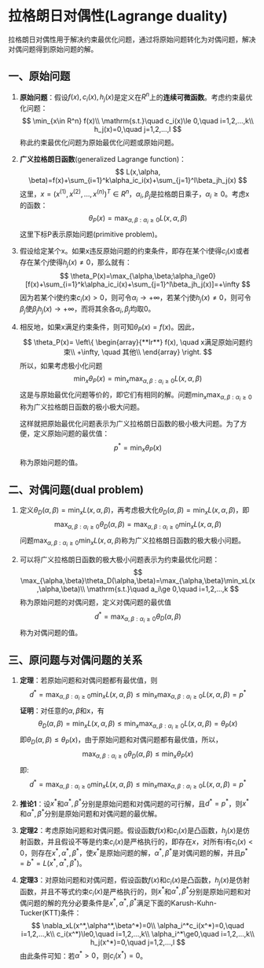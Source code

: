 # 拉格朗日对偶性(Lagrange duality)

拉格朗日对偶性用于解决约束最优化问题，通过将原始问题转化为对偶问题，解决对偶问题得到原始问题的解。

## 一、原始问题

1. **原始问题**：假设$f(x),c_i(x),h_j(x)$是定义在$R^n$上的**连续可微函数**。考虑约束最优化问题：
   $$
   \min_{x\in R^n} f(x)\\
   \mathrm{s.t.}\quad c_i(x)\le 0,\quad i=1,2,...,k\\
   h_j(x)=0,\quad j=1,2,...,l
   $$
   称此约束最优化问题为原始最优化问题或原始问题。

2. **广义拉格朗日函数**(generalized Lagrange function)：
   $$
   L(x,\alpha, \beta)=f(x)+\sum_{i=1}^k\alpha_ic_i(x)+\sum_{j=1}^l\beta_jh_j(x)
   $$
   这里，$x=(x^{(1)},x^{(2)},...,x^{(n)})^T\in R^n，\alpha_i,\beta_j$是拉格朗日乘子，$\alpha_i\ge0$。考虑x的函数：
   $$
   \theta_P(x)=\max_{\alpha,\beta:\alpha_i\ge0}L(x,\alpha,\beta)
   $$
   这里下标P表示原始问题(primitive problem)。

3. 假设给定某个x。如果x违反原始问题的约束条件，即存在某个i使得$c_i(x)$或者存在某个$j$使得$h_j(x)\neq0$，那么就有：
   $$
   \theta_P(x)=\max_{\alpha,\beta;\alpha_i\ge0}[f(x)+\sum_{i=1}^k\alpha_ic_i(x)+\sum_{j=1}^l\beta_jh_j(x)]=+\infty
   $$
   因为若某个i使约束$c_i(x)>0$，则可令$\alpha_i\rightarrow +\infty$，若某个j使$h_j(x)\neq0$，则可令$\beta_j$使$\beta_jh_j(x)\rightarrow +\infty$，而将其余各$\alpha_i,\beta_j$均取0。

4. 相反地，如果x满足约束条件，则可知$\theta_P(x)=f(x)$。因此，
   $$
   \theta_P(x)=
   \left\{
   \begin{array}{**lr**}  
   f(x),  \quad x满足原始问题约束\\  
   +\infty,  \quad 其他\\  
   \end{array}  
   \right.
   $$
    所以，如果考虑极小化问题
   $$
   \min_x\theta_P(x)=\min_x \max_{\alpha,\beta:\alpha_i\ge0}L(x,\alpha, \beta)
   $$
   这是与原始最优化问题等价的，即它们有相同的解。问题$\min_x \max_{\alpha,\beta:\alpha_i\ge0}$称为广义拉格朗日函数的极小极大问题。

   这样就把原始最优化问题表示为广义拉格朗日函数的极小极大问题。为了方便，定义原始问题的最优值：
   $$
   p^*=\min_x\theta_P(x)
   $$
   称为原始问题的值。



## 二、对偶问题(dual problem)

1. 定义$\theta_D(\alpha, \beta)=\min_xL(x,\alpha,\beta)$，再考虑极大化$\theta_D(\alpha,\beta)=\min_xL(x,\alpha,\beta)$，即
   $$
   \max_{\alpha,\beta:\alpha_i\ge0}\theta_D(\alpha,\beta)=\max_{\alpha,\beta:\alpha_i\ge0}\min_xL(x,\alpha,\beta)
   $$
   问题$\max_{\alpha,\beta:\alpha_i\ge0}\min_xL(x,\alpha,\beta)$称为广义拉格朗日函数的极大极小问题。

2. 可以将广义拉格朗日函数的极大极小问题表示为约束最优化问题：
   $$
   \max_{\alpha,\beta}\theta_D(\alpha,\beta)=\max_{\alpha,\beta}\min_xL(x,\alpha,\beta)\\
   \mathrm{s.t.}\quad a_i\ge 0,\quad i=1,2,...,k
   $$
   称为原始问题的对偶问题，定义对偶问题的最优值
   $$
   d^*=\max_{\alpha,\beta:\alpha_i\ge0}\theta_D(\alpha,\beta)
   $$
   称为对偶问题的值。



## 三、原问题与对偶问题的关系

1. **定理**：若原始问题和对偶问题都有最优值，则
   $$
   d^*=\max_{\alpha,\beta:\alpha_i\ge0}\min_x L(x,\alpha,\beta)\le\min_x\max_{\alpha,\beta:\alpha_i\ge0}L(x,\alpha,\beta)=p^*
   $$
   **证明**：对任意的$\alpha,\beta$和x，有
   $$
   \theta_D(\alpha,\beta)=\min_xL(x,\alpha,\beta)\le\min_x\max_{\alpha,\beta:\alpha_i\ge0}L(x,\alpha,\beta)=\theta_P(x)
   $$
   即$\theta_D(\alpha,\beta)\le\theta_P(x)$，由于原始问题和对偶问题都有最优值，所以，
   $$
   \max_{\alpha,\beta:\alpha_i\ge0}\theta_D(\alpha,\beta)\le\min_x\theta_P(x)
   $$
   即:
   $$
   d^*=\max_{\alpha,\beta:\alpha_i\ge0}\min_x L(x,\alpha,\beta)\le\min_x\max_{\alpha,\beta:\alpha_i\ge0}L(x,\alpha,\beta)=p^*
   $$

2. **推论1**：设$x^*$和$\alpha^*,\beta^*$分别是原始问题和对偶问题的可行解，且$d^*=p^*$，则$x^*$和$\alpha^*,\beta^*$分别是原始问题和对偶问题的最优解。

3. **定理2**：考虑原始问题和对偶问题。假设函数$f(x)$和$c_i(x)$是凸函数，$h_j(x)$是仿射函数，并且假设不等是约束$c_i(x)$是严格执行的，即存在$x$，对所有i有$c_i(x)<0$，则存在$x^*,\alpha^*,\beta^*$，使$x^*$是原始问题的解，$\alpha^*,\beta^*$是对偶问题的解，并且$p^*=b^*=L(x^*,\alpha^*,\beta^*)$。

4. **定理3**：对原始问题和对偶问题，假设函数$f(x)$和$c_i(x)$是凸函数，$h_j(x)$是仿射函数，并且不等式约束$c_i(x)$是严格执行的，则$x^*$和$\alpha^*,\beta^*$分别是原始问题和对偶问题的解的充分必要条件是$x^*,\alpha^*,\beta^*$满足下面的Karush-Kuhn-Tucker(KTT)条件：
   $$
   \nabla_xL(x^*,\alpha^*,\beta^*)=0\\
   \alpha_i^*c_i(x^*)=0,\quad i=1,2,...,k\\
   c_i(x^*)\le0,\quad i=1,2,...,k\\
   \alpha_i^*\ge0,\quad i=1,2,...,k\\
   h_j(x^*)=0,\quad j=1,2,...,l
   $$
   由此条件可知：若$\alpha^*>0$，则$c_i(x^*)=0$。